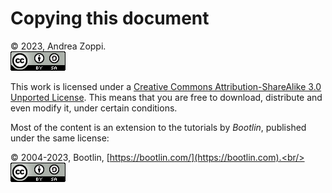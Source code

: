 # Copying this document

&copy; 2023, Andrea Zoppi.<br/>
![CC-BY-SA-3.0](cc-by-sa.png)

This work is licensed under a
[Creative Commons Attribution-ShareAlike 3.0 Unported License](https://creativecommons.org/licenses/by-sa/3.0/).
This means that you are free to download, distribute and even modify it, under certain conditions.

Most of the content is an extension to the tutorials by *Bootlin*, published under the same license:

&copy; 2004-2023, Bootlin, [https://bootlin.com/](https://bootlin.com).<br/>
![CC-BY-SA-3.0](cc-by-sa.png)
